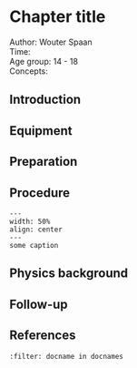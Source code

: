 

# Chapter title


Author: Wouter Spaan     \
Time:	  	\
Age group:	14 - 18\
Concepts:	

## Introduction

## Equipment

## Preparation

## Procedure

```{figure} demo49_figure1.jpg
---
width: 50%
align: center
---
some caption
```

## Physics background

## Follow-up

## References
```{bibliography}
:filter: docname in docnames
```